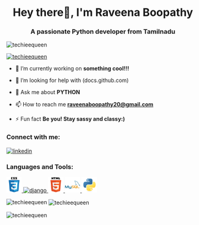 <h1 align="center">Hey there👋, I'm Raveena Boopathy</h1>
<h3 align="center">A passionate Python developer from Tamilnadu</h3>

<p align="left"> <img src="https://komarev.com/ghpvc/?username=techieequeen&label=Profile%20views&color=0e75b6&style=flat" alt="techieequeen" /> </p>

<p align="left"> <a href="https://github.com/ryo-ma/github-profile-trophy"><img src="https://github-profile-trophy.vercel.app/?username=techieequeen" alt="techieequeen" /></a> </p>

- 🔭 I’m currently working on **something cool!!!**

- 🤝 I’m looking for help with (docs.github.com)

- 💬 Ask me about **PYTHON**

- 📫 How to reach me **raveenaboopathy20@gmail.com**

- ⚡ Fun fact **Be you! Stay sassy and classy:)**

<h3 align="left">Connect with me:</h3>
<p align="left">
<a href="https://linkedin.com/in/linkedin" target="blank"><img align="center" src="https://raw.githubusercontent.com/rahuldkjain/github-profile-readme-generator/master/src/images/icons/Social/linked-in-alt.svg" alt="linkedin" height="30" width="40" /></a>
</p>

<h3 align="left">Languages and Tools:</h3>
<p align="left"> <a href="https://www.w3schools.com/css/" target="_blank" rel="noreferrer"> <img src="https://raw.githubusercontent.com/devicons/devicon/master/icons/css3/css3-original-wordmark.svg" alt="css3" width="40" height="40"/> </a> <a href="https://www.djangoproject.com/" target="_blank" rel="noreferrer"> <img src="https://cdn.worldvectorlogo.com/logos/django.svg" alt="django" width="40" height="40"/> </a> <a href="https://www.w3.org/html/" target="_blank" rel="noreferrer"> <img src="https://raw.githubusercontent.com/devicons/devicon/master/icons/html5/html5-original-wordmark.svg" alt="html5" width="40" height="40"/> </a> <a href="https://www.mysql.com/" target="_blank" rel="noreferrer"> <img src="https://raw.githubusercontent.com/devicons/devicon/master/icons/mysql/mysql-original-wordmark.svg" alt="mysql" width="40" height="40"/> </a> <a href="https://www.python.org" target="_blank" rel="noreferrer"> <img src="https://raw.githubusercontent.com/devicons/devicon/master/icons/python/python-original.svg" alt="python" width="40" height="40"/> </a> </p>

<p><img align="left" src="https://github-readme-stats.vercel.app/api/top-langs?username=techieequeen&show_icons=true&locale=en&layout=compact" alt="techieequeen" /></p>

<p>&nbsp;<img align="center" src="https://github-readme-stats.vercel.app/api?username=techieequeen&show_icons=true&locale=en" alt="techieequeen" /></p>

<p><img align="center" src="https://github-readme-streak-stats.herokuapp.com/?user=techieequeen&" alt="techieequeen" /></p>
